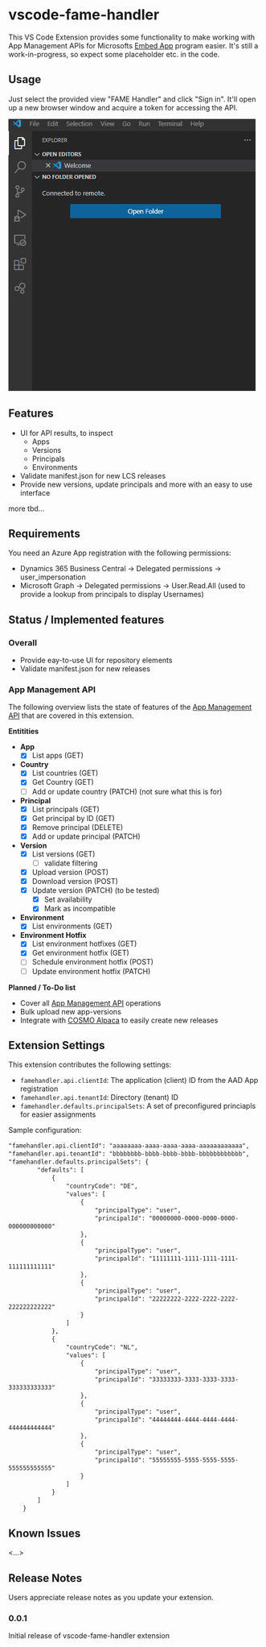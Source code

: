 # vscode-fame-handler

This VS Code Extension provides some functionality to make working with App Management APIs for Microsofts [Embed App](https://learn.microsoft.com/en-us/dynamics365/business-central/dev-itpro/deployment/embed-app-overview) program easier. It's still a work-in-progress, so expect some placeholder etc. in the code.

## Usage

Just select the provided view "FAME Handler" and click "Sign in". It'll open up a new browser window and acquire a token for accessing the API.

![Sign in sample](https://raw.githubusercontent.com/SimonOfHH/vscode-fame-handler/main/documentation/media/sign-in-load.gif)

## Features

* UI for API results, to inspect
  * Apps
  * Versions
  * Principals
  * Environments
* Validate manifest.json for new LCS releases
* Provide new versions, update principals and more with an easy to use interface

more tbd...

## Requirements

You need an Azure App registration with the following permissions:
* Dynamics 365 Business Central -> Delegated permissions -> user_impersonation
* Microsoft Graph -> Delegated permissions -> User.Read.All (used to provide a lookup from principals to display Usernames)

## Status / Implemented features

### Overall

* Provide eay-to-use UI for repository elements
* Validate manifest.json for new releases

### App Management API
The following overview lists the state of features of the [App Management API](https://learn.microsoft.com/en-us/dynamics365/business-central/dev-itpro/administration/appmanagement/app-management-api) that are covered in this extension.

**Entitities**<br>
* **App**
    * [X] List apps (GET)
* **Country**
    * [X] List countries (GET)
    * [X] Get Country (GET)
    * [ ] Add or update country (PATCH) (not sure what this is for)
* **Principal**
    * [X] List principals (GET)
    * [X] Get principal by ID (GET)
    * [X] Remove principal (DELETE)
    * [X] Add or update principal (PATCH)
* **Version**<br>
    * [X] List versions (GET)
        * [ ] validate filtering
    * [X] Upload version (POST)
    * [X] Download version (POST)
    * [X] Update version (PATCH) (to be tested)
        * [X] Set availability
        * [X] Mark as incompatible
* **Environment**
    * [X] List environments (GET)
* **Environment Hotfix**
    * [x] List environment hotfixes (GET)
    * [x] Get environment hotfix (GET)
    * [ ] Schedule environment hotfix (POST)
    * [ ] Update environment hotfix (PATCH)

**Planned / To-Do list**
* Cover all [App Management API](https://learn.microsoft.com/en-us/dynamics365/business-central/dev-itpro/administration/appmanagement/app-management-api) operations
* Bulk upload new app-versions
* Integrate with [COSMO Alpaca](https://marketplace.visualstudio.com/items?itemName=cosmoconsult.cosmo-azure-devops) to easily create new releases

## Extension Settings

This extension contributes the following settings:

* `famehandler.api.clientId`: The application (client) ID from the AAD App registration
* `famehandler.api.tenantId`: Directory (tenant) ID
* `famehandler.defaults.principalSets`: A set of preconfigured princiapls for easier assignments

Sample configuration:
```
"famehandler.api.clientId": "aaaaaaaa-aaaa-aaaa-aaaa-aaaaaaaaaaaa",
"famehandler.api.tenantId": "bbbbbbbb-bbbb-bbbb-bbbb-bbbbbbbbbbbb",
"famehandler.defaults.principalSets": {
        "defaults": [
            {
                "countryCode": "DE",
                "values": [
                    {
                        "principalType": "user",
                        "principalId": "00000000-0000-0000-0000-000000000000"
                    },
                    {
                        "principalType": "user",
                        "principalId": "11111111-1111-1111-1111-111111111111"
                    },
                    {
                        "principalType": "user",
                        "principalId": "22222222-2222-2222-2222-222222222222"
                    }
                ]
            },
            {
                "countryCode": "NL",
                "values": [
                    {
                        "principalType": "user",
                        "principalId": "33333333-3333-3333-3333-333333333333"
                    },
                    {
                        "principalType": "user",
                        "principalId": "44444444-4444-4444-4444-444444444444"
                    },
                    {
                        "principalType": "user",
                        "principalId": "55555555-5555-5555-5555-555555555555"
                    }
                ]
            }
        ]
    }
```

## Known Issues

<...>

## Release Notes

Users appreciate release notes as you update your extension.

### 0.0.1

Initial release of vscode-fame-handler extension